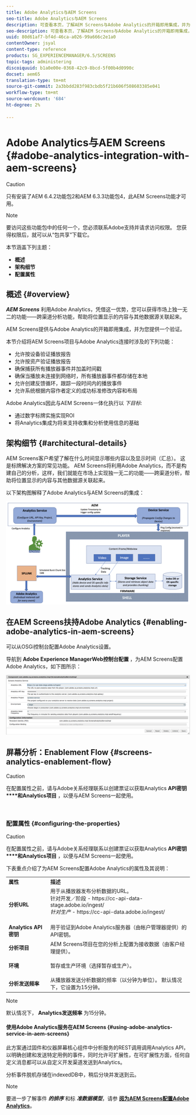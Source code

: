 ```yaml
---
title: Adobe Analytics与AEM Screens
seo-title: Adobe Analytics与AEM Screens
description: 可查看本页，了解AEM Screens与Adobe Analytics的开箱即用集成，并为您提供一验证重头戏。
seo-description: 可查看本页，了解AEM Screens与Adobe Analytics的开箱即用集成，并为您提供一验证重头戏。
uuid: 80d61af7-bf4d-46ca-a026-99a666c2e1a0
contentOwner: jsyal
content-type: reference
products: SG_EXPERIENCEMANAGER/6.5/SCREENS
topic-tags: administering
discoiquuid: b1a0e00e-0368-42c9-8bcd-5f00b4d0990c
docset: aem65
translation-type: tm+mt
source-git-commit: 2a3bbdd283f983cbdb5f21b606f508603385e041
workflow-type: tm+mt
source-wordcount: '684'
ht-degree: 2%

---
```



# Adobe Analytics与AEM Screens {#adobe-analytics-integration-with-aem-screens}

>[!CAUTION]
>
>只有安装了AEM 6.4.2功能包2和AEM 6.3.3功能包4，此AEM Screens功能才可用。

>[!NOTE]
>
>要访问这些功能包中的任何一个，您必须联系Adobe支持并请求访问权限。 您获得权限后，就可以从“包共享”下载它。

本节涵盖下列主题：

* **概述**
* **架构细节**
* **配置属性**

## 概述 {#overview}

***AEM Screens*** 利用Adobe Analytics，凭借这一优势，您可以获得市场上独一无二的功能——跨渠道分析功能，帮助将位置显示的内容与其他数据源关联起来。

AEM Screens提供与Adobe Analytics的开箱即用集成，并为您提供一个验证。

本节介绍将AEM Screens项目与Adobe Analytics连接时涉及的下列功能：

* 允许按设备验证播放报告
* 允许按资产验证播放报告
* 确保捕获所有播放器事件并加盖时间戳
* 确保当播放未连接到网络时，所有播放器事件都存储在本地
* 允许创建反馈循环，跟踪一段时间内的播放事件
* 允许系统根据内容作者定义的成功标准修改内容和布局

Adobe Analytics因此与AEM Screens一体化执行以 *下目标*:

* 通过数字标牌实施实现ROI
* 将Analytics集成为将来支持收集和分析使用信息的基础

## 架构细节 {#architectural-details}

AEM Screens客户希望了解在什么时间显示哪些内容以及显示时间（汇总）。 这是标牌解决方案的常见功能。 AEM Screens将利用Adobe Analytics，而不是构建自己的分析，这样，我们就能在市场上实现独一无二的功能——跨渠道分析，帮助将位置显示的内容与其他数据源关联起来。

以下架构图解释了Adobe Analytics与AEM Screens的集成：

![screen_shot_2018-09-12at85611am](assets/screen_shot_2018-09-12at85611am.png)

## 在AEM Screens扶持Adobe Analytics {#enabling-adobe-analytics-in-aem-screens}

可以从OSGi控制台配置Adobe Analytics设置。

导航到 **Adobe Experience ManagerWeb控制台配置** ，为AEM Screens配置Adobe Analytics，如下图所示：

![screen_shot_2018-09-04at25550pm](assets/screen_shot_2018-09-04at25550pm.png)

## 屏幕分析：Enablement Flow {#screens-analytics-enablement-flow}

>[!CAUTION]
>
>在配置属性之前，请与Adobe关系经理联系以创建票证以获取Analytics **API密钥****和Analytics项目** ，以便与AEM Screens一起使用。

![]()

### 配置属性 {#configuring-the-properties}

>[!CAUTION]
>
>在配置属性之前，请与Adobe关系经理联系以创建票证以获取Analytics **API密钥****和Analytics项目** ，以便与AEM Screens一起使用。

下表重点介绍了为AEM Screens配置Adobe Analytics的属性及其说明：

<table>
 <tbody>
  <tr>
   <td><strong>属性</strong></td>
   <td><strong>描述</strong></td>
  </tr>
  <tr>
   <td><strong>分析URL</strong></td>
   <td>用于从播放器发布分析数据的URL。 <br>
   针对开发／阶段</em> - https://cc-api-data-stage.adobe.io/ingest/<br /><em>针对生产</em> - https://cc-api-data.adobe.io/ingest/</em><br /> <br /></td>
  </tr>
  <tr>
   <td><strong>Analytics API密钥</strong></td>
   <td>用于验证到Adobe Analytics服务器（由帐户管理器提供）的API密钥。</td>
  </tr>
  <tr>
   <td><strong>分析项目</strong></td>
   <td>AEM Screens项目在您的分析上配置为接收数据（由客户经理提供）。</td>
  </tr>
  <tr>
   <td><strong>环境</strong></td>
   <td><p>暂存或生产环境（选择暂存或生产）。</p></td>
  </tr>
  <tr>
   <td><strong>分析发送频率</strong></td>
   <td>从播放器发送分析数据的频率（以分钟为单位）。 默认情况下，它设置为15分钟。</td>
  </tr>
 </tbody>
</table>

>[!NOTE]
>
>默认情况下， **Analytics发送频率** 为15分钟。

#### 使用Adobe Analytics服务在AEM Screens {#using-adobe-analytics-service-in-aem-screens}

此方案通过固件和仪器屏幕核心组件中分析服务的REST调用调用Analytics API，以明确创建和发送特定用例的事件，同时允许可扩展性，在可扩展性方面，任何自定义消息都可以从自定义开发渠道发送到Analytics。

分析事件脱机存储在indexedDB中，稍后分块并发送到云。

>[!NOTE]
>
>要进一步了解事件 ***的排序*** 和标 ***准数据模型***，请参 **[阅为AEM Screens配置Adobe Analytics](configuring-adobe-analytics-aem-screens.md)**。

